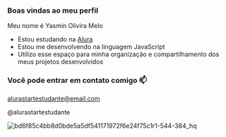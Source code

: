### Boas vindas ao meu perfil 

Meu nome é Yasmin Olivira Melo

- Estou estudando na [Alura](https://www.alura.com.br)
- Estou me desenvolvendo na linguagem JavaScript
- Utilizo esse espaço para minha organização e compartilhamento dos meus projetos desenvolvidos

  
### Você pode entrar em contato comigo 📫

alurastartestudante@email.com

@alurastartestudante


![bd6f85c4bb8d0bde5a5df541171972f6e24f75c1r1-544-384_hq](https://github.com/3CYOM41/Yasmin-oliveira-melo-/assets/169071832/7c6927d3-7b2f-48bd-b055-60eb7cf6247e)
